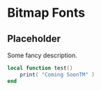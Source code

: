 # Bitmap Fonts

## Placeholder

Some fancy description.

```lua
local function test()
    print( "Coming SoonTM" )
end
```
